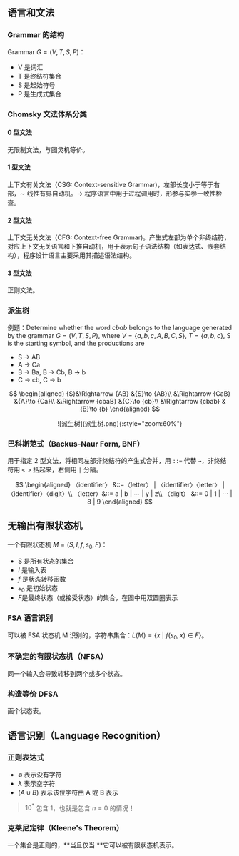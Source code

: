 ## 语言和文法

### Grammar 的结构

Grammar $G=(V,T,S,P)$：

- V 是词汇
- T 是终结符集合
- S 是起始符号
- P 是生成式集合

### Chomsky 文法体系分类

#### 0 型文法

无限制文法，与图灵机等价。

#### 1 型文法

上下文有关文法（CSG: Context-sensitive Grammar)，左部长度小于等于右部，$\sim$ 线性有界自动机。$\rightarrow$ 程序语言中用于过程调用时，形参与实参一致性检查。

#### 2 型文法

上下文无关文法（CFG: Context-free Grammar)。产生式左部为单个非终结符，对应上下文无关语言和下推自动机，用于表示句子语法结构（如表达式、嵌套结构），程序设计语言主要采用其描述语法结构。

#### 3 型文法

正则文法。

### 派生树

例题：Determine whether the word *cbab* belongs to the language generated by the grammar $G =(V, T, S, P)$, where $V = \{a, b, c, A, B, C, S\}$, $T = \{a, b, c\}$, S is the starting symbol, and the productions are

- S → AB
- A → Ca
- B → Ba, B → Cb, B → b
- C → cb, C → b 

$$
\begin{aligned}
 {S}&\Rightarrow {AB} &{S}\to {AB}\\
 &\Rightarrow {CaB}	  &{A}\to {Ca}\\
 &\Rightarrow {cbaB}  &{C}\to {cb}\\
 &\Rightarrow {cbab}  &{B}\to {b}
\end{aligned}
$$

<center>
![派生树](派生树.png){:style="zoom:60%"}
</center>

### 巴科斯范式（Backus-Naur Form, BNF）

用于指定 2 型文法，将相同左部非终结符的产生式合并，用 `::=` 代替 `→`，非终结符用 `< >` 括起来，右侧用 `|` 分隔。

$$
\begin{aligned}
〈identifier〉 &::=〈letter〉 | 〈identifier〉〈letter〉 | 〈identifier〉〈digit〉\\
〈letter〉&::=  a | b | ⋯  | y | z\\
〈digit〉 &::= 0 | 1 | ⋯ | 8 | 9
\end{aligned}
$$

## 无输出有限状态机

一个有限状态机 $M=(S,I,f,s_0,F)$：

- S 是所有状态的集合
- $I$ 是输入表
- $f$ 是状态转移函数
- $s_0$ 是初始状态
- $F$​ 是最终状态（或接受状态）的集合，在图中用双圆圈表示

### FSA 语言识别

可以被 FSA 状态机 M 识别的，字符串集合：$L(M)=\{x~|~ f(s_0,x)\in F\}$​。

### 不确定的有限状态机（NFSA）

同一个输入会导致转移到两个或多个状态。

### 构造等价 DFSA

画个状态表。

## 语言识别（Language Recognition）

### 正则表达式

- $\emptyset$ 表示没有字符
- $\lambda$ 表示空字符
- $( A\cup B )$ 表示该位字符由 A 或 B 表示

> $10^*$ 包含 $1$，也就是包含  $n=0$ 的情况！

### 克莱尼定律（Kleene's Theorem）

一个集合是正则的，**当且仅当 **它可以被有限状态机表示。




